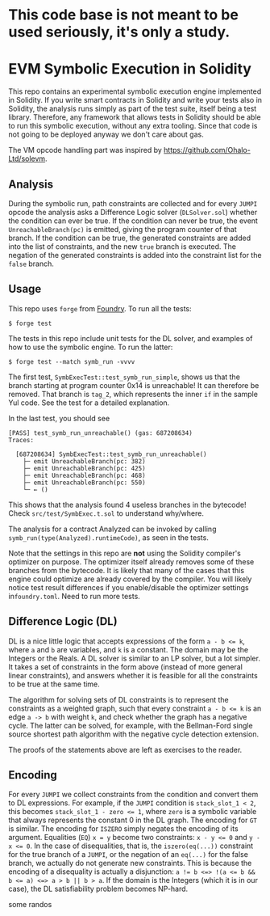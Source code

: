 **This code base is not meant to be used seriously, it's only a study.**
========================================================================

EVM Symbolic Execution in Solidity
==================================

This repo contains an experimental symbolic execution engine implemented in
Solidity.
If you write smart contracts in Solidity and write your tests also in Solidity,
the analysis runs simply as part of the test suite, itself being a test
library.
Therefore, any framework that allows tests in Solidity should be able to run
this symbolic execution, without any extra tooling.
Since that code is not going to be deployed anyway we don't care about gas.

The VM opcode handling part was inspired by
https://github.com/Ohalo-Ltd/solevm.

Analysis
--------

During the symbolic run, path constraints are collected and for every `JUMPI`
opcode the analysis asks a Difference Logic solver (`DLSolver.sol`) whether the
condition can ever be true.
If the condition can never be true, the event `UnreachableBranch(pc)` is
emitted, giving the program counter of that branch.
If the condition can be true, the generated constraints are added into the list
of constraints, and the new `true` branch is executed.
The negation of the generated constraints is added into the constraint list for
the `false` branch.

Usage
-----

This repo uses `forge` from [Foundry](https://github.com/gakonst/foundry/).
To run all the tests:

```
$ forge test
```

The tests in this repo include unit tests for the DL solver, and examples of
how to use the symbolic engine.
To run the latter:

```
$ forge test --match symb_run -vvvv
```

The first test, `SymbExecTest::test_symb_run_simple`, shows us that the branch
starting at program counter 0x14 is unreachable! It can therefore be removed.
That branch is `tag_2`, which represents the inner `if` in the sample Yul code.
See the test for a detailed explanation.

In the last test, you should see

```
[PASS] test_symb_run_unreachable() (gas: 687208634)
Traces:

  [687208634] SymbExecTest::test_symb_run_unreachable()
    ├─ emit UnreachableBranch(pc: 382)
    ├─ emit UnreachableBranch(pc: 425)
    ├─ emit UnreachableBranch(pc: 468)
    ├─ emit UnreachableBranch(pc: 550)
    └─ ← ()
```

This shows that the analysis found 4 useless branches in the bytecode!
Check `src/test/SymbExec.t.sol` to understand why/where.

The analysis for a contract Analyzed can be invoked by calling
`symb_run(type(Analyzed).runtimeCode)`, as seen in the tests.

Note that the settings in this repo are **not** using the Solidity compiler's
optimizer on purpose.
The optimizer itself already removes some of these branches from the bytecode.
It is likely that many of the cases that this engine could optimize are already
covered by the compiler.
You will likely notice test result differences if you enable/disable the
optimizer settings in`foundry.toml`.
Need to run more tests.

Difference Logic (DL)
---------------------

DL is a nice little logic that accepts expressions of the form `a - b <= k`,
where `a` and `b` are variables, and `k` is a constant.
The domain may be the Integers or the Reals.
A DL solver is similar to an LP solver, but a lot simpler.
It takes a set of constraints in the form above (instead of more general linear
constraints), and answers whether it is feasible for all the constraints to be
true at the same time.

The algorithm for solving sets of DL constraints is to represent the
constraints as a weighted graph, such that every constraint `a - b <= k` is an
edge `a -> b` with weight `k`, and check whether the graph has a negative
cycle.
The latter can be solved, for example, with the Bellman-Ford single source
shortest path algorithm with the negative cycle detection extension.

The proofs of the statements above are left as exercises to the reader.

Encoding
--------

For every `JUMPI` we collect constraints from the condition and convert them to
DL expressions.
For example, if the `JUMPI` condition is `stack_slot_1 < 2`, this becomes
`stack_slot_1 - zero <= 1`, where `zero` is a symbolic variable that always
represents the constant 0 in the DL graph.
The encoding for `GT` is similar.
The encoding for `ISZERO` simply negates the encoding of its argument.
Equalities (`EQ`) `x = y` become two constraints: `x - y <= 0` and `y - x <=
0`.
In the case of disequalities, that is, the `iszero(eq(...))` constraint for the
true branch of a `JUMPI`, or the negation of an `eq(...)` for the false branch,
we actually do not generate new constraints.
This is because the encoding of a disequality is actually a disjunction: `a !=
b <=> !(a <= b && b <= a) <=> a > b || b > a`.
If the domain is the Integers (which it is in our case), the DL satisfiability
problem becomes NP-hard.



some randos